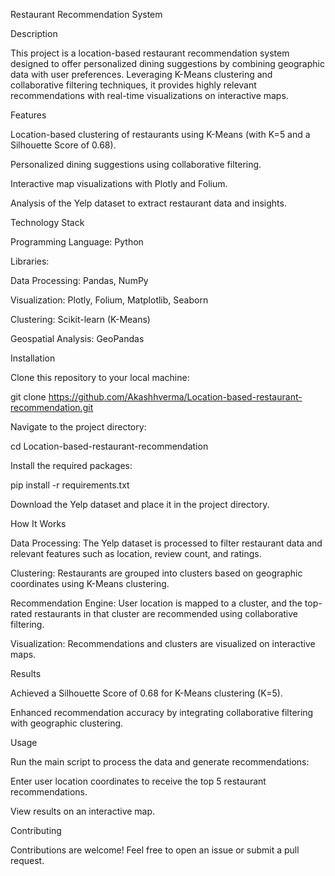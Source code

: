 Restaurant Recommendation System

Description

This project is a location-based restaurant recommendation system designed to offer personalized dining suggestions by combining geographic data with user preferences. Leveraging K-Means clustering and collaborative filtering techniques, it provides highly relevant recommendations with real-time visualizations on interactive maps.

Features

Location-based clustering of restaurants using K-Means (with K=5 and a Silhouette Score of 0.68).

Personalized dining suggestions using collaborative filtering.

Interactive map visualizations with Plotly and Folium.

Analysis of the Yelp dataset to extract restaurant data and insights.

Technology Stack

Programming Language: Python

Libraries:

Data Processing: Pandas, NumPy

Visualization: Plotly, Folium, Matplotlib, Seaborn

Clustering: Scikit-learn (K-Means)

Geospatial Analysis: GeoPandas

Installation

Clone this repository to your local machine:

git clone https://github.com/Akashhverma/Location-based-restaurant-recommendation.git

Navigate to the project directory:

cd Location-based-restaurant-recommendation

Install the required packages:

pip install -r requirements.txt

Download the Yelp dataset and place it in the project directory.

How It Works

Data Processing: The Yelp dataset is processed to filter restaurant data and relevant features such as location, review count, and ratings.

Clustering: Restaurants are grouped into clusters based on geographic coordinates using K-Means clustering.

Recommendation Engine: User location is mapped to a cluster, and the top-rated restaurants in that cluster are recommended using collaborative filtering.

Visualization: Recommendations and clusters are visualized on interactive maps.

Results

Achieved a Silhouette Score of 0.68 for K-Means clustering (K=5).

Enhanced recommendation accuracy by integrating collaborative filtering with geographic clustering.

Usage

Run the main script to process the data and generate recommendations:


Enter user location coordinates to receive the top 5 restaurant recommendations.

View results on an interactive map.

Contributing

Contributions are welcome! Feel free to open an issue or submit a pull request.
